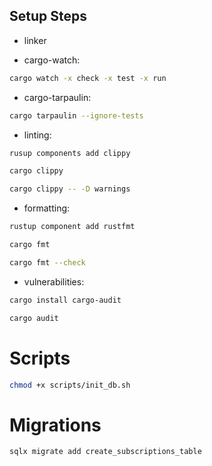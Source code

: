 ## Setup Steps

- linker


- cargo-watch: 

```bash
cargo watch -x check -x test -x run
```

- cargo-tarpaulin: 

```bash
cargo tarpaulin --ignore-tests
```

- linting: 

```bash
rusup components add clippy
```

```bash
cargo clippy
```

```bash
cargo clippy -- -D warnings
```

- formatting:
```bash
rustup component add rustfmt
```

```bash
cargo fmt
```

```bash
cargo fmt --check
```

- vulnerabilities:

```bash
cargo install cargo-audit
```

```bash
cargo audit
```


# Scripts

```bash
chmod +x scripts/init_db.sh
```


# Migrations

```bash
sqlx migrate add create_subscriptions_table
```
